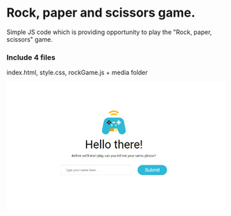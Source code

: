 # Rock, paper and scissors game.
Simple JS code which is providing opportunity to play the "Rock, paper, scissors" game.

### Include 4 files
index.html, style.css, rockGame.js + media folder

![alt text](https://github.com/wadewilsones/TheGame.github.io/blob/main/pics.jpg)
